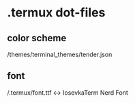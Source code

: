 # .termux dot-files

## color scheme

/themes/terminal\_themes/tender.json

## font

/.termux/font.ttf <-> IosevkaTerm Nerd Font
